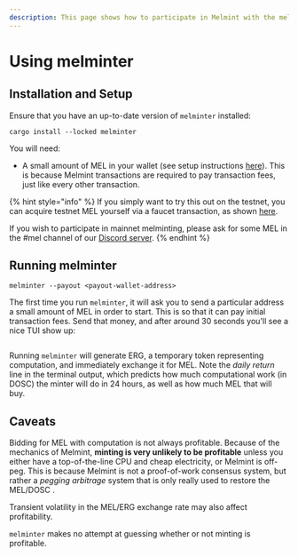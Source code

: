 ```yaml
---
description: This page shows how to participate in Melmint with the melminter CLI.
---
```


# Using melminter

## Installation and Setup

Ensure that you have an up-to-date version of `melminter` installed:

```shell-session
cargo install --locked melminter
```

You will need:

* A small amount of MEL in your wallet (see setup instructions [here](../../using-wallets/getting-started.md)). This is because Melmint transactions are required to pay transaction fees, just like every other transaction.

{% hint style="info" %}
If you simply want to try this out on the testnet, you can acquire testnet MEL yourself via a faucet transaction, as shown [here](../../using-wallets/getting-started.md#fund-wallet).

If you wish to participate in mainnet melminting, please ask for some MEL in the #mel channel of our [Discord server](https://discord.com/invite/qfg35paESn).
{% endhint %}

## Running  melminter

```shell-session
melminter --payout <payout-wallet-address>
```

The first time you run `melminter`, it will ask you to send a particular address a small amount of MEL in order to start. This is so that it can pay initial transaction fees. Send that money, and after around 30 seconds you'll see a nice TUI show up:

<figure><img src="../../../.gitbook/assets/image (2) (1).png" alt=""><figcaption></figcaption></figure>

Running `melminter` will generate ERG, a temporary token representing computation, and immediately exchange it for MEL. Note the _daily return_ line in the terminal output, which predicts how much computational work (in DOSC) the minter will do in 24 hours, as well as how much MEL that will buy.

## Caveats

Bidding for MEL with computation is not always profitable. Because of the mechanics of Melmint, **minting is very unlikely to be profitable** unless you either have a top-of-the-line CPU and cheap electricity, or Melmint is off-peg. This is because Melmint is not a proof-of-work consensus system, but rather a _pegging arbitrage_ system that is only really used to restore the MEL/DOSC .

Transient volatility in the MEL/ERG exchange rate may also affect profitability.

`melminter` makes no attempt at guessing whether or not minting is profitable.
